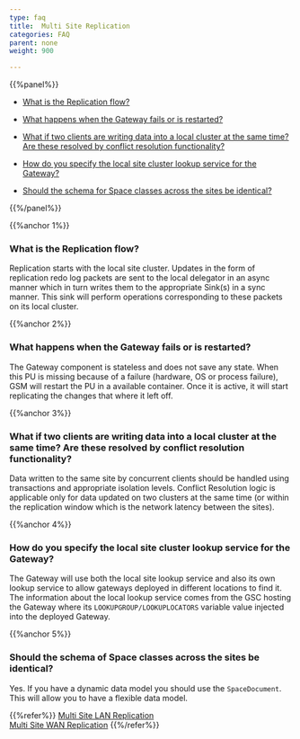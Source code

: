 ```yaml
---
type: faq
title:  Multi Site Replication
categories: FAQ
parent: none
weight: 900

---
```





{{%panel%}}

- [What is the Replication flow?](#1)

- [What happens when the Gateway fails or is restarted?](#2)

- [What if two clients are writing data into a local cluster at the same time? Are these resolved by conflict resolution functionality?](#3)

- [How do you specify the local site cluster lookup service for the Gateway?](#4)

- [Should the schema for Space classes across the sites be identical?](#5)


{{%/panel%}}

{{%anchor 1%}}

### What is the Replication flow?
Replication starts with the local site cluster. Updates in the form of replication redo log packets are sent to the local delegator in an async manner which in turn writes them to the appropriate Sink(s) in a sync manner. This sink will perform operations corresponding to these packets on its local cluster.

{{%anchor 2%}}

### What happens when the Gateway fails or is restarted?
The Gateway component is stateless and does not save any state. When this PU is missing because of a failure (hardware, OS or process failure), GSM will restart the PU in a available container. Once it is active, it will start replicating the changes that where it left off.

{{%anchor 3%}}

### What if two clients are writing data into a local cluster at the same time? Are these resolved by conflict resolution functionality?
Data written to the same site by concurrent clients should be handled using transactions and appropriate isolation levels. Conflict Resolution logic is applicable only for data updated on two clusters at the same time (or within the replication window which is the network latency between the sites).

{{%anchor 4%}}

### How do you specify the local site cluster lookup service for the Gateway?
The Gateway will use both the local site lookup service and also its own lookup service to allow gateways deployed in different locations to find it.
The information about the local lookup service comes from the GSC hosting the Gateway where its `LOOKUPGROUP/LOOKUPLOCATORS` variable value injected into the deployed Gateway.

{{%anchor 5%}}

### Should the schema of Space classes across the sites be identical?
Yes. If you have a dynamic data model you should use the `SpaceDocument`. This will allow you to have a flexible data model.


{{%refer%}}
[Multi Site LAN Replication]({{%latestjavaurl%}}/multi-space-replication-overview.html) <br>
[Multi Site WAN Replication]({{%latestjavaurl%}}/multi-site-replication-overview.html)
{{%/refer%}}